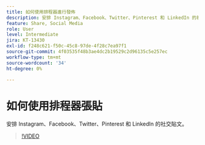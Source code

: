```yaml
---
title: 如何使用排程器進行發佈
description: 安排 Instagram、Facebook、Twitter、Pinterest 和 LinkedIn 的社交貼文
feature: Share, Social Media
role: User
level: Intermediate
jira: KT-13430
exl-id: f248c621-f50c-45c8-97de-4f28c7ea97f1
source-git-commit: 4f03535f48b3ae4dc2b19529c2d96135c5e257ec
workflow-type: tm+mt
source-wordcount: '34'
ht-degree: 0%

---
```


# 如何使用排程器張貼

安排 Instagram、Facebook、Twitter、Pinterest 和 LinkedIn 的社交貼文。

>[!VIDEO](https://video.tv.adobe.com/v/3420242?quality=12&learn=on&hidetitle=true)
